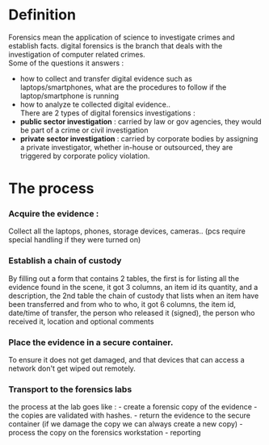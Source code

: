 # Definition

Forensics mean the application of science to investigate crimes and establish facts. digital forensics is the branch that deals with the investigation of computer related crimes.  
Some of the questions it answers :

- how to collect and transfer digital evidence such as laptops/smartphones, what are the procedures to follow if the laptop/smartphone is running
- how to analyze te collected digital evidence..  
  There are 2 types of digital forensics investigations :
- **public sector investigation** : carried by law or gov agencies, they would be part of a crime or civil investigation
- **private sector investigation** : carried by corporate bodies by assigning a private investigator, whether in-house or outsourced, they are triggered by corporate policy violation.

# The process

### Acquire the evidence :

Collect all the laptops, phones, storage devices, cameras.. (pcs require special handling if they were turned on)

### Establish a chain of custody

By filling out a form that contains 2 tables, the first is for listing all the evidence found in the scene, it got 3 columns, an item id its quantity, and a description, the 2nd table the chain of custody that lists when an item have been transferred and from who to who, it got 6 columns, the item id, date/time of transfer, the person who released it (signed), the person who received it, location and optional comments

### Place the evidence in a secure container.

To ensure it does not get damaged, and that devices that can access a network don't get wiped out remotely.

### Transport to the forensics labs

the process at the lab goes like : - create a forensic copy of the evidence - the copies are validated with hashes. - return the evidence to the secure container (if we damage the copy we can always create a new copy) - process the copy on the forensics workstation - reporting
